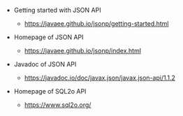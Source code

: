 * Getting started with JSON API
    * https://javaee.github.io/jsonp/getting-started.html
    
* Homepage of JSON API
    * https://javaee.github.io/jsonp/index.html
    
* Javadoc of JSON API
    * https://javadoc.io/doc/javax.json/javax.json-api/1.1.2
    
    
    
    
    
* Homepage of SQL2o API
    * https://www.sql2o.org/